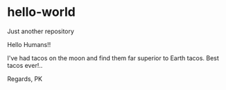 # hello-world
Just another repository

Hello Humans!!

I've had tacos on the moon and find them far superior to Earth tacos.
Best tacos ever!..

Regards,
PK
